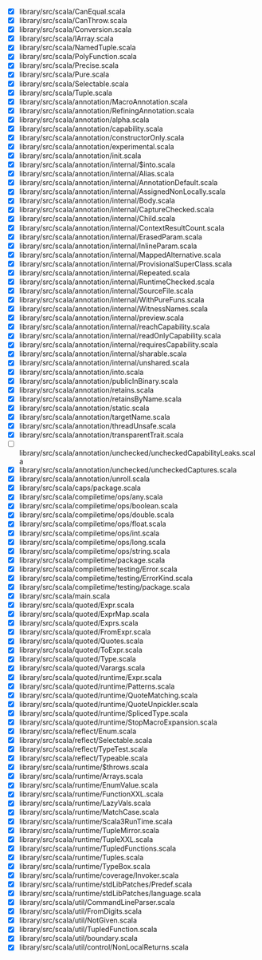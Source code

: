 - [x] library/src/scala/CanEqual.scala
- [x] library/src/scala/CanThrow.scala
- [x] library/src/scala/Conversion.scala
- [x] library/src/scala/IArray.scala
- [x] library/src/scala/NamedTuple.scala
- [x] library/src/scala/PolyFunction.scala
- [x] library/src/scala/Precise.scala
- [x] library/src/scala/Pure.scala
- [x] library/src/scala/Selectable.scala
- [x] library/src/scala/Tuple.scala
- [x] library/src/scala/annotation/MacroAnnotation.scala
- [x] library/src/scala/annotation/RefiningAnnotation.scala
- [x] library/src/scala/annotation/alpha.scala
- [x] library/src/scala/annotation/capability.scala
- [x] library/src/scala/annotation/constructorOnly.scala
- [x] library/src/scala/annotation/experimental.scala
- [x] library/src/scala/annotation/init.scala
- [x] library/src/scala/annotation/internal/$into.scala
- [x] library/src/scala/annotation/internal/Alias.scala
- [x] library/src/scala/annotation/internal/AnnotationDefault.scala
- [x] library/src/scala/annotation/internal/AssignedNonLocally.scala
- [x] library/src/scala/annotation/internal/Body.scala
- [x] library/src/scala/annotation/internal/CaptureChecked.scala
- [x] library/src/scala/annotation/internal/Child.scala
- [x] library/src/scala/annotation/internal/ContextResultCount.scala
- [x] library/src/scala/annotation/internal/ErasedParam.scala
- [x] library/src/scala/annotation/internal/InlineParam.scala
- [x] library/src/scala/annotation/internal/MappedAlternative.scala
- [x] library/src/scala/annotation/internal/ProvisionalSuperClass.scala
- [x] library/src/scala/annotation/internal/Repeated.scala
- [x] library/src/scala/annotation/internal/RuntimeChecked.scala
- [x] library/src/scala/annotation/internal/SourceFile.scala
- [x] library/src/scala/annotation/internal/WithPureFuns.scala
- [x] library/src/scala/annotation/internal/WitnessNames.scala
- [x] library/src/scala/annotation/internal/preview.scala
- [x] library/src/scala/annotation/internal/reachCapability.scala
- [x] library/src/scala/annotation/internal/readOnlyCapability.scala
- [x] library/src/scala/annotation/internal/requiresCapability.scala
- [x] library/src/scala/annotation/internal/sharable.scala
- [x] library/src/scala/annotation/internal/unshared.scala
- [x] library/src/scala/annotation/into.scala
- [x] library/src/scala/annotation/publicInBinary.scala
- [x] library/src/scala/annotation/retains.scala
- [x] library/src/scala/annotation/retainsByName.scala
- [x] library/src/scala/annotation/static.scala
- [x] library/src/scala/annotation/targetName.scala
- [x] library/src/scala/annotation/threadUnsafe.scala
- [x] library/src/scala/annotation/transparentTrait.scala
- [ ] library/src/scala/annotation/unchecked/uncheckedCapabilityLeaks.scala
- [x] library/src/scala/annotation/unchecked/uncheckedCaptures.scala
- [x] library/src/scala/annotation/unroll.scala
- [x] library/src/scala/caps/package.scala
- [x] library/src/scala/compiletime/ops/any.scala
- [x] library/src/scala/compiletime/ops/boolean.scala
- [x] library/src/scala/compiletime/ops/double.scala
- [x] library/src/scala/compiletime/ops/float.scala
- [x] library/src/scala/compiletime/ops/int.scala
- [x] library/src/scala/compiletime/ops/long.scala
- [x] library/src/scala/compiletime/ops/string.scala
- [x] library/src/scala/compiletime/package.scala
- [x] library/src/scala/compiletime/testing/Error.scala
- [x] library/src/scala/compiletime/testing/ErrorKind.scala
- [x] library/src/scala/compiletime/testing/package.scala
- [x] library/src/scala/main.scala
- [x] library/src/scala/quoted/Expr.scala
- [x] library/src/scala/quoted/ExprMap.scala
- [x] library/src/scala/quoted/Exprs.scala
- [x] library/src/scala/quoted/FromExpr.scala
- [x] library/src/scala/quoted/Quotes.scala
- [x] library/src/scala/quoted/ToExpr.scala
- [x] library/src/scala/quoted/Type.scala
- [x] library/src/scala/quoted/Varargs.scala
- [x] library/src/scala/quoted/runtime/Expr.scala
- [x] library/src/scala/quoted/runtime/Patterns.scala
- [x] library/src/scala/quoted/runtime/QuoteMatching.scala
- [x] library/src/scala/quoted/runtime/QuoteUnpickler.scala
- [x] library/src/scala/quoted/runtime/SplicedType.scala
- [x] library/src/scala/quoted/runtime/StopMacroExpansion.scala
- [x] library/src/scala/reflect/Enum.scala
- [x] library/src/scala/reflect/Selectable.scala
- [x] library/src/scala/reflect/TypeTest.scala
- [x] library/src/scala/reflect/Typeable.scala
- [x] library/src/scala/runtime/$throws.scala
- [x] library/src/scala/runtime/Arrays.scala
- [x] library/src/scala/runtime/EnumValue.scala
- [x] library/src/scala/runtime/FunctionXXL.scala
- [x] library/src/scala/runtime/LazyVals.scala
- [x] library/src/scala/runtime/MatchCase.scala
- [x] library/src/scala/runtime/Scala3RunTime.scala
- [x] library/src/scala/runtime/TupleMirror.scala
- [x] library/src/scala/runtime/TupleXXL.scala
- [x] library/src/scala/runtime/TupledFunctions.scala
- [x] library/src/scala/runtime/Tuples.scala
- [x] library/src/scala/runtime/TypeBox.scala
- [x] library/src/scala/runtime/coverage/Invoker.scala
- [x] library/src/scala/runtime/stdLibPatches/Predef.scala
- [x] library/src/scala/runtime/stdLibPatches/language.scala
- [x] library/src/scala/util/CommandLineParser.scala
- [x] library/src/scala/util/FromDigits.scala
- [x] library/src/scala/util/NotGiven.scala
- [x] library/src/scala/util/TupledFunction.scala
- [x] library/src/scala/util/boundary.scala
- [x] library/src/scala/util/control/NonLocalReturns.scala
